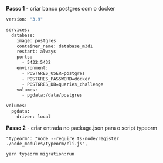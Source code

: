 **Passo 1** - criar banco postgres com o docker



```dockerfile
version: "3.9"

services:
  database:
    image: postgres
    container_name: database_m3d1
    restart: always
    ports:
      - 5432:5432
    environment:
      - POSTGRES_USER=postgres
      - POSTGRES_PASSWORD=docker
      - POSTGRES_DB=queries_challenge
    volumes:
      - pgdata:/data/postgres

volumes:
  pgdata:
    driver: local
```

**Passo 2** - criar entrada no package.json para o script typeorm

```
"typeorm": "node --require ts-node/register ./node_modules/typeorm/cli.js",
```

```
yarn typeorm migration:run
```


